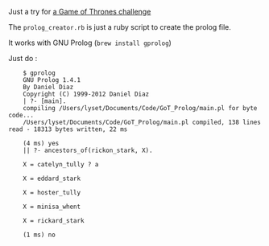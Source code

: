 Just a try for [a Game of Thrones challenge](http://www.reddit.com/r/dailyprogrammer/comments/v3afh/6152012_challenge_65_intermediate/)



The ```prolog_creator.rb``` is just a ruby script to create the prolog file.

It works with GNU Prolog (```brew install gprolog```)

Just do :

        $ gprolog 
        GNU Prolog 1.4.1
        By Daniel Diaz
        Copyright (C) 1999-2012 Daniel Diaz
        | ?- [main].
        compiling /Users/lyset/Documents/Code/GoT_Prolog/main.pl for byte code...
        /Users/lyset/Documents/Code/GoT_Prolog/main.pl compiled, 138 lines read - 18313 bytes written, 22 ms
        
        (4 ms) yes
        || ?- ancestors_of(rickon_stark, X).

        X = catelyn_tully ? a
        
        X = eddard_stark
        
        X = hoster_tully
        
        X = minisa_whent
        
        X = rickard_stark
        
        (1 ms) no